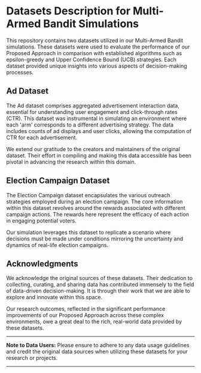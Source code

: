 
# Datasets Description for Multi-Armed Bandit Simulations

This repository contains two datasets utilized in our Multi-Armed Bandit simulations. These datasets were used to evaluate the performance of our Proposed Approach in comparison with established algorithms such as epsilon-greedy and Upper Confidence Bound (UCB) strategies. Each dataset provided unique insights into various aspects of decision-making processes.

## Ad Dataset

The Ad dataset comprises aggregated advertisement interaction data, essential for understanding user engagement and click-through rates (CTR). This dataset was instrumental in simulating an environment where each 'arm' corresponds to a different advertising strategy. The data includes counts of ad displays and user clicks, allowing the computation of CTR for each advertisement.

We extend our gratitude to the creators and maintainers of the original dataset. Their effort in compiling and making this data accessible has been pivotal in advancing the research within this domain.

## Election Campaign Dataset

The Election Campaign dataset encapsulates the various outreach strategies employed during an election campaign. The core information within this dataset revolves around the rewards associated with different campaign actions. The rewards here represent the efficacy of each action in engaging potential voters.

Our simulation leverages this dataset to replicate a scenario where decisions must be made under conditions mirroring the uncertainty and dynamics of real-life election campaigns.

## Acknowledgments

We acknowledge the original sources of these datasets. Their dedication to collecting, curating, and sharing data has contributed immensely to the field of data-driven decision-making. It is through their work that we are able to explore and innovate within this space.

Our research outcomes, reflected in the significant performance improvements of our Proposed Approach across these complex environments, owe a great deal to the rich, real-world data provided by these datasets.

---

**Note to Data Users:**
Please ensure to adhere to any data usage guidelines and credit the original data sources when utilizing these datasets for your research or projects.

---
